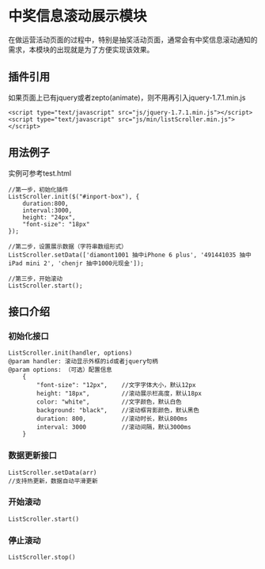 # 中奖信息滚动展示模块
在做运营活动页面的过程中，特别是抽奖活动页面，通常会有中奖信息滚动通知的需求，本模块的出现就是为了方便实现该效果。

## 插件引用  
如果页面上已有jquery或者zepto(animate)，则不用再引入jquery-1.7.1.min.js

    <script type="text/javascript" src="js/jquery-1.7.1.min.js"></script>
    <script type="text/javascript" src="js/min/listScroller.min.js"></script>

## 用法例子
实例可参考test.html

    //第一步，初始化插件
    ListScroller.init($("#inport-box"), {
        duration:800,
        interval:3000,
        height: "24px",
        "font-size": "18px"
    });

    //第二步，设置展示数据（字符串数组形式）
    ListScroller.setData(['diamont1001 抽中iPhone 6 plus', '491441035 抽中iPad mini 2', 'chenjr 抽中1000元现金']);

    //第三步，开始滚动
    ListScroller.start();

## 接口介绍
### 初始化接口
    ListScroller.init(handler, options)
    @param handler: 滚动显示外框的id或者jquery句柄
    @param options: （可选）配置信息
        {
            "font-size": "12px",    //文字字体大小，默认12px
            height: "18px",         //滚动展示栏高度，默认18px
            color: "white",         //文字颜色，默认白色
            background: "black",    //滚动框背影颜色，默认黑色
            duration: 800,          //滚动时长，默认800ms
            interval: 3000          //滚动间隔，默认3000ms
        }

### 数据更新接口
    ListScroller.setData(arr)
    //支持热更新，数据自动平滑更新

### 开始滚动
    ListScroller.start()

### 停止滚动
    ListScroller.stop()
